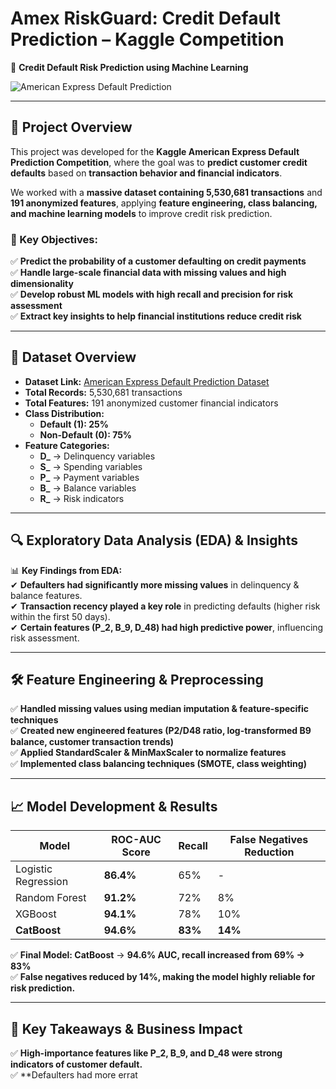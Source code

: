 # Amex RiskGuard: Credit Default Prediction – Kaggle Competition

🚀 **Credit Default Risk Prediction using Machine Learning**

![American Express Default Prediction](https://www.kaggle.com/competitions/amex-default-prediction)

---

## 📜 Project Overview
This project was developed for the **Kaggle American Express Default Prediction Competition**, where the goal was to **predict customer credit defaults** based on **transaction behavior and financial indicators**.

We worked with a **massive dataset containing 5,530,681 transactions** and **191 anonymized features**, applying **feature engineering, class balancing, and machine learning models** to improve credit risk prediction.

### 🔹 Key Objectives:
✅ **Predict the probability of a customer defaulting on credit payments**  
✅ **Handle large-scale financial data with missing values and high dimensionality**  
✅ **Develop robust ML models with high recall and precision for risk assessment**  
✅ **Extract key insights to help financial institutions reduce credit risk**  

---

## 📂 Dataset Overview
- **Dataset Link:** [American Express Default Prediction Dataset](https://www.kaggle.com/competitions/amex-default-prediction/data)  
- **Total Records:** 5,530,681 transactions  
- **Total Features:** 191 anonymized customer financial indicators  
- **Class Distribution:**  
  - **Default (1): 25%**  
  - **Non-Default (0): 75%**  
- **Feature Categories:**  
  - **D_** → Delinquency variables  
  - **S_** → Spending variables  
  - **P_** → Payment variables  
  - **B_** → Balance variables  
  - **R_** → Risk indicators  

---

## 🔍 Exploratory Data Analysis (EDA) & Insights

📊 **Key Findings from EDA:**  
✔ **Defaulters had significantly more missing values** in delinquency & balance features.  
✔ **Transaction recency played a key role** in predicting defaults (higher risk within the first 50 days).  
✔ **Certain features (P_2, B_9, D_48) had high predictive power**, influencing risk assessment.  

---

## 🛠️ Feature Engineering & Preprocessing
✅ **Handled missing values using median imputation & feature-specific techniques**  
✅ **Created new engineered features (P2/D48 ratio, log-transformed B9 balance, customer transaction trends)**  
✅ **Applied StandardScaler & MinMaxScaler to normalize features**  
✅ **Implemented class balancing techniques (SMOTE, class weighting)**  

---

## 📈 Model Development & Results

| **Model**            | **ROC-AUC Score** | **Recall** | **False Negatives Reduction** |
|----------------------|------------------|------------|------------------------------|
| Logistic Regression | **86.4%**         | 65%        | - |
| Random Forest       | **91.2%**         | 72%        | 8% |
| XGBoost            | **94.1%**         | 78%        | 10% |
| **CatBoost**        | **94.6%**         | **83%**    | **14%** |

✅ **Final Model: CatBoost** → **94.6% AUC, recall increased from 69% → 83%**  
✅ **False negatives reduced by 14%, making the model highly reliable for risk prediction.**  

---

## 📌 Key Takeaways & Business Impact
✅ **High-importance features like P_2, B_9, and D_48 were strong indicators of customer default.**  
✅ **Defaulters had more errat
